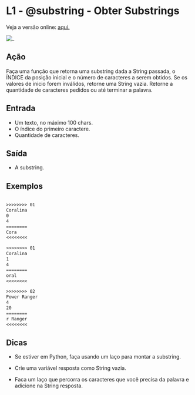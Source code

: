 # L1 - @substring - Obter Substrings

Veja a versão online: [aqui.](https://github.com/qxcodefup/arcade/blob/master/base/substring/Readme.md)

![_](https://raw.githubusercontent.com/qxcodefup/arcade/master/base/substring/cover.jpg)

## Ação

Faça uma função que retorna uma substring dada a String passada, o ÍNDICE da posição inicial e o número de caracteres a serem obtidos. Se os valores de inicio forem inválidos, retorne uma String vazia. Retorne a quantidade de caracteres pedidos ou até terminar a palavra.

## Entrada

* Um texto, no máximo 100 chars.
* O índice do primeiro caractere.
* Quantidade de caracteres.

## Saída

* A substring.

## Exemplos

```txt

>>>>>>>> 01
Coralina
0
4
========
Cora
<<<<<<<<

>>>>>>>> 01
Coralina
1
4
========
oral
<<<<<<<<

>>>>>>>> 02
Power Ranger
4
20
========
r Ranger
<<<<<<<<

```

## Dicas

* Se estiver em Python, faça usando um laço para montar a substring.

* Crie uma variável resposta como String vazia.

* Faca um laço que percorra os caracteres que você precisa da palavra e adicione na String resposta.
